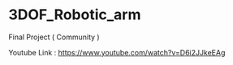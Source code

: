 # 3DOF_Robotic_arm
Final Project ( Community )

Youtube Link : https://www.youtube.com/watch?v=D6i2JJkeEAg
